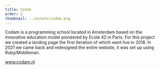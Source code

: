 ```yaml
---
title: Codam
order: 2
thumbnail: ../assets/codam.png
---
```


Codam is a programming school located in Amsterdam based on the innovative education model pioneered by Ecole 42 in Paris. For this project we created a landing page the first iteration of which went live in 2018. In 2021 we came back and redesigned the entire website, it was set up using Ruby/Middleman.

<a href="https://www.codam.nl/" target="_blank">www.codam.nl</a>